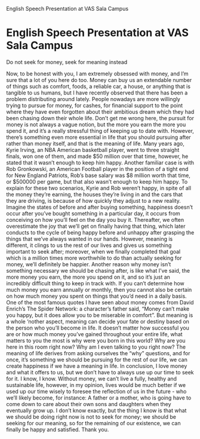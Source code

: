  English Speech Presentation at VAS Sala Campus
# English Speech Presentation at VAS Sala Campus
Do not seek for money, seek for meaning instead


Now, to be honest with you, I am extremely obsessed with money, and I’m sure that a lot of you here do too. Money can buy us an extendable number of things such as comfort, foods, a reliable car, a house, or anything that is tangible to us humans, but I have recently observed that there has been a problem distributing around lately. People nowadays are more willingly trying to pursue for money, for cashes, for financial support to the point where they have even forgotten about their ambitious dream which they had been chasing down their whole life. Don’t get me wrong here, the pursuit for money is not always a vague notion, but the more you earn the more you spend it, and it’s a really stressful thing of keeping up to date with. However, there’s something even more essential in life that you should pursuing after rather than money itself, and that is the meaning of life.
Many years ago, Kyrie Irving, an NBA American basketball player, went to three straight finals, won one of them, and made $50 million over that time, however, he stated that it wasn’t enough to keep him happy. Another familiar case is with Rob Gronkowski, an American Football player in the position of a tight end for New England Patriots, Rob’s base salary was $8 million worth that time, or $500000 per game, but that also wasn’t enough to keep him happy. To explain for these two scenarios, Kyrie and Rob weren’t happy, in spite of all the money they’re earning, the houses they’re living in and the cars that they are driving, is because of how quickly they adjust to a new reality. Imagine the states of before and after buying something, happiness doesn’t occur after you’ve bought something in a particular day, it occurs from conceiving on how you’ll feel on the day you buy it. Thereafter, we often overestimate the joy that we’ll get on finally having that thing, which later conducts to the cycle of being happy before and unhappy after grasping the things that we’ve always wanted in our hands. However, meaning is different, it clings to us the rest of our lives and gives us something important to seek after; moreover, when we finally completed that goal which is a million times more worthwhile to do than actually seeking for money, we’ll definitely be happier.
Another reason why money isn’t something necessary we should be chasing after, is like what I’ve said, the more money you earn, the more you spend on it, and so it’s just an incredibly difficult thing to keep in track with. If you can’t determine how much money you earn annually or monthly, then you cannot also be certain on how much money you spent on things that you’d need in a daily basis. One of the most famous quotes I have seen about money comes from David Enrich’s The Spider Network: a character’s father said, “Money can’t make you happy, but it does allow you to be miserable in comfort”. But meaning is a whole ‘nother aspect, meaning can decide your fate or destiny based on the person who you’ll become in life. It doesn’t matter how successful you are or how much money you’ve gained throughout your entire life, what matters to you the most is why were you born in this world? Why are you here in this room right now? Why am I even talking to you right now? The meaning of life derives from asking ourselves the “why” questions, and for once, it’s something we should be pursuing for the rest of our life, we can create happiness if we have a meaning in life.
In conclusion, I love money and what it offers to us, but we don’t have to always use up our time to seek for it. I know, I know. Without money, we can’t live a fully, healthy and sustainable life, however, in my opinion, lives would be much better if we used up our time wisely to foresee the reflection of us in the future - who we’ll likely become, for instance: A father or a mother, who is going have to come down to care about their own sons and daughters when they eventually grow up. I don’t know exactly, but the thing I know is that what we should be doing right now is not to seek for money; we should be seeking for our meaning, so for the remaining of our existence, we can finally be happy and satisfied. Thank you.
